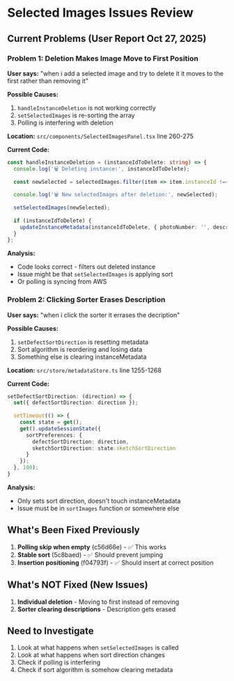 # Selected Images Issues Review

## Current Problems (User Report Oct 27, 2025)

### Problem 1: Deletion Makes Image Move to First Position
**User says:** "when i add a selected image and try to delete it it moves to the first rather than removing it"

**Possible Causes:**
1. `handleInstanceDeletion` is not working correctly
2. `setSelectedImages` is re-sorting the array
3. Polling is interfering with deletion

**Location:** `src/components/SelectedImagesPanel.tsx` line 260-275

**Current Code:**
```typescript
const handleInstanceDeletion = (instanceIdToDelete: string) => {
  console.log('🗑️ Deleting instance:', instanceIdToDelete);
  
  const newSelected = selectedImages.filter(item => item.instanceId !== instanceIdToDelete);
  
  console.log('🗑️ New selectedImages after deletion:', newSelected);
  
  setSelectedImages(newSelected);
  
  if (instanceIdToDelete) {
    updateInstanceMetadata(instanceIdToDelete, { photoNumber: '', description: '' });
  }
};
```

**Analysis:**
- Code looks correct - filters out deleted instance
- Issue might be that `setSelectedImages` is applying sort
- Or polling is syncing from AWS

### Problem 2: Clicking Sorter Erases Description
**User says:** "when i click the sorter it errases the decription"

**Possible Causes:**
1. `setDefectSortDirection` is resetting metadata
2. Sort algorithm is reordering and losing data
3. Something else is clearing instanceMetadata

**Location:** `src/store/metadataStore.ts` line 1255-1268

**Current Code:**
```typescript
setDefectSortDirection: (direction) => {
  set({ defectSortDirection: direction });
  
  setTimeout(() => {
    const state = get();
    get().updateSessionState({
      sortPreferences: {
        defectSortDirection: direction,
        sketchSortDirection: state.sketchSortDirection
      }
    });
  }, 100);
}
```

**Analysis:**
- Only sets sort direction, doesn't touch instanceMetadata
- Issue must be in `sortImages` function or somewhere else

## What's Been Fixed Previously

1. **Polling skip when empty** (c56d66e) - ✅ This works
2. **Stable sort** (5c8baed) - ✅ Should prevent jumping
3. **Insertion positioning** (f04793f) - ✅ Should insert at correct position

## What's NOT Fixed (New Issues)

1. **Individual deletion** - Moving to first instead of removing
2. **Sorter clearing descriptions** - Description gets erased

## Need to Investigate

1. Look at what happens when `setSelectedImages` is called
2. Look at what happens when sort direction changes
3. Check if polling is interfering
4. Check if sort algorithm is somehow clearing metadata

